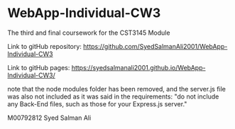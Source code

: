 # WebApp-Individual-CW3
The third and final coursework for the CST3145 Module

Link to gitHub repository: https://github.com/SyedSalmanAli2001/WebApp-Individual-CW3

Link to gitHub pages: https://syedsalmanali2001.github.io/WebApp-Individual-CW3/

note that the node modules folder has been removed, and the server.js file was also not included as it was said in the requirements:
"do not include any Back-End files, such as those for your Express.js server."

M00792812
Syed Salman Ali